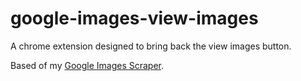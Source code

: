 # google-images-view-images

A chrome extension designed to bring back the view images button.

Based of my [Google Images Scraper](https://github.com/rushilsrivastava/image-scrapers).
